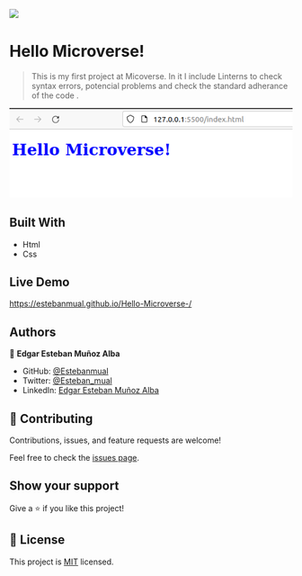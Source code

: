 ![](https://img.shields.io/badge/Microverse-blueviolet)

# Hello Microverse!

> This is my first project at Micoverse. In it I include Linterns to check syntax errors, potencial problems and check the standard adherance of the code .

![screenshot](./screenshot-01042021.png)


## Built With

- Html
- Css

## Live Demo

https://estebanmual.github.io/Hello-Microverse-/

## Authors

👤 **Edgar Esteban Muñoz Alba**

- GitHub: [@Estebanmual](https://github.com/Estebanmual)
- Twitter: [@Esteban_mual](https://twitter.com/Esteban_mual)
- LinkedIn: [Edgar Esteban Muñoz Alba](https://linkedin.com/in/estebanmual)

## 🤝 Contributing

Contributions, issues, and feature requests are welcome!

Feel free to check the [issues page](../../issues/).

## Show your support

Give a ⭐️ if you like this project!


## 📝 License

This project is [MIT](./MIT.md) licensed.
